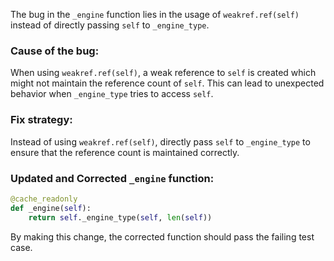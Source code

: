 The bug in the `_engine` function lies in the usage of `weakref.ref(self)` instead of directly passing `self` to `_engine_type`.

### Cause of the bug:
When using `weakref.ref(self)`, a weak reference to `self` is created which might not maintain the reference count of `self`. This can lead to unexpected behavior when `_engine_type` tries to access `self`.

### Fix strategy:
Instead of using `weakref.ref(self)`, directly pass `self` to `_engine_type` to ensure that the reference count is maintained correctly.

### Updated and Corrected `_engine` function:
```python
@cache_readonly
def _engine(self):
    return self._engine_type(self, len(self))
``` 

By making this change, the corrected function should pass the failing test case.